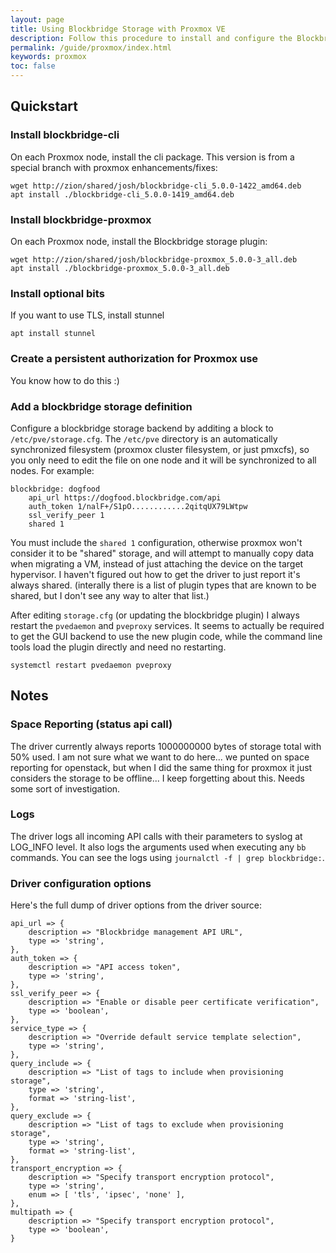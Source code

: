 ```yaml
---
layout: page
title: Using Blockbridge Storage with Proxmox VE
description: Follow this procedure to install and configure the Blockbridge Proxmox Plugin
permalink: /guide/proxmox/index.html
keywords: proxmox
toc: false
---
```


## Quickstart

### Install blockbridge-cli

On each Proxmox node, install the cli package. This version is from a special branch with proxmox enhancements/fixes:

```
wget http://zion/shared/josh/blockbridge-cli_5.0.0-1422_amd64.deb
apt install ./blockbridge-cli_5.0.0-1419_amd64.deb
```

### Install blockbridge-proxmox

On each Proxmox node, install the Blockbridge storage plugin:

```
wget http://zion/shared/josh/blockbridge-proxmox_5.0.0-3_all.deb
apt install ./blockbridge-proxmox_5.0.0-3_all.deb
```

### Install optional bits

If you want to use TLS, install stunnel

```
apt install stunnel
```

### Create a persistent authorization for Proxmox use

You know how to do this :)

### Add a blockbridge storage definition

Configure a blockbridge storage backend by additing a block to
`/etc/pve/storage.cfg`. The `/etc/pve` directory is an automatically
synchronized filesystem (proxmox cluster filesystem, or just pmxcfs), so you
only need to edit the file on one node and it will be synchronized to all nodes.
For example:

```
blockbridge: dogfood
	api_url https://dogfood.blockbridge.com/api
	auth_token 1/nalF+/S1pO............2qitqUX79LWtpw
	ssl_verify_peer 1
	shared 1
```

You must include the `shared 1` configuration, otherwise proxmox won't consider
it to be "shared" storage, and will attempt to manually copy data when migrating
a VM, instead of just attaching the device on the target hypervisor. I haven't
figured out how to get the driver to just report it's always shared. (interally
there is a list of plugin types that are known to be shared, but I don't see any
way to alter that list.)

After editing `storage.cfg` (or updating the blockbridge plugin) I always
restart the `pvedaemon` and `pveproxy` services. It seems to actually be
required to get the GUI backend to use the new plugin code, while the command
line tools load the plugin directly and need no restarting.

```
systemctl restart pvedaemon pveproxy
```

## Notes

### Space Reporting (status api call)

The driver currently always reports 1000000000 bytes of storage total with 50%
used. I am not sure what we want to do here... we punted on space reporting for
openstack, but when I did the same thing for proxmox it just considers the
storage to be offline... I keep forgetting about this. Needs some sort of
investigation.

### Logs

The driver logs all incoming API calls with their parameters to syslog at
LOG_INFO level. It also logs the arguments used when executing any `bb`
commands. You can see the logs using `journalctl -f | grep blockbridge:`.

### Driver configuration options

Here's the full dump of driver options from the driver source:

```
api_url => {
    description => "Blockbridge management API URL",
    type => 'string',
},
auth_token => {
    description => "API access token",
    type => 'string',
},
ssl_verify_peer => {
    description => "Enable or disable peer certificate verification",
    type => 'boolean',
},
service_type => {
    description => "Override default service template selection",
    type => 'string',
},
query_include => {
    description => "List of tags to include when provisioning storage",
    type => 'string',
    format => 'string-list',
},
query_exclude => {
    description => "List of tags to exclude when provisioning storage",
    type => 'string',
    format => 'string-list',
},
transport_encryption => {
    description => "Specify transport encryption protocol",
    type => 'string',
    enum => [ 'tls', 'ipsec', 'none' ],
},
multipath => {
    description => "Specify transport encryption protocol",
    type => 'boolean',
}
```
